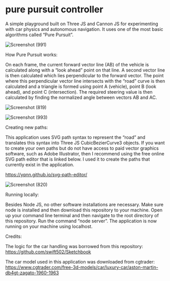 # pure pursuit controller

A simple playground built on Three JS and Cannon JS for experimenting with car physics and autonomous navigation. It uses one of the most basic algorithms called “Pure Pursuit”.

![Screenshot (991)](https://github.com/user-attachments/assets/1b8efca5-8f21-4532-978d-f0f8f397be9f)


How Pure Pursuit works:

On each frame, the current forward vector line (AB) of the vehicle is calculated along with a “look ahead” point on that line. A second vector line is then calculated which lies perpendicular to the forward vector. The point where this perpendicular vector line intersects with the “road” curve is then calculated and a triangle is formed using point A (vehicle), point B (look ahead), and point C (intersection). The required steering value is then calculated by finding the normalized angle between vectors AB and AC.

![Screenshot (819)](https://github.com/user-attachments/assets/1a61e985-f481-4e81-b940-265417c1160f)

![Screenshot (993)](https://github.com/user-attachments/assets/96dbb5bd-29ff-4d40-a373-93a386e35e84)

Creating new paths:

This application uses SVG path syntax to represent the “road” and translates this syntax into Three JS CubicBezierCurve3 objects. If you want to create your own paths but do not have access to paid vector graphics software, such as Adobe Illustrator, then I recommend using the free online SVG path editor that is linked below. I used it to create the paths that currently exist in the application.

https://yqnn.github.io/svg-path-editor/

![Screenshot (820)](https://github.com/user-attachments/assets/7ac286f4-bf62-4060-8f77-bf4b87708f22)

Running locally:

Besides Node JS, no other software installations are necessary. Make sure node is installed and then download this repository to your machine. Open up your command line terminal and then navigate to the root directory of this repository. Run the command “node server”. The application is now running on your machine using localhost.

Credits:

The logic for the car handling was borrowed from this repository:
https://github.com/swift502/Sketchbook

The car model used in this application was downloaded from cgtrader:
https://www.cgtrader.com/free-3d-models/car/luxury-car/aston-martin-db4gt-zagato-1960-1963
